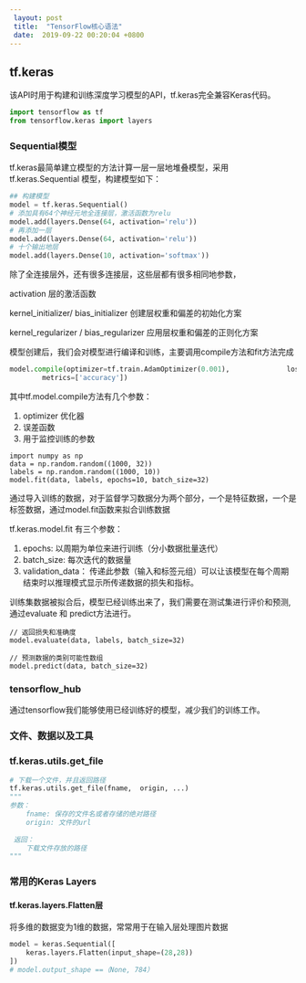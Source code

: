 ```yaml
---
 layout: post
 title:  "TensorFlow核心语法" 
 date:  2019-09-22 00:20:04 +0800
--- 
```

## tf.keras

该API时用于构建和训练深度学习模型的API，tf.keras完全兼容Keras代码。
``` python
import tensorflow as tf
from tensorflow.keras import layers
```

### Sequential模型

tf.keras最简单建立模型的方法计算一层一层地堆叠模型，采用
tf.keras.Sequential 模型，构建模型如下：

``` python
## 构建模型
model = tf.keras.Sequential()
# 添加具有64个神经元地全连接层，激活函数为relu
model.add(layers.Dense(64, activation='relu'))
# 再添加一层
model.add(layers.Dense(64, activation='relu'))
# 十个输出地层
model.add(layers.Dense(10, activation='softmax'))
```
除了全连接层外，还有很多连接层，这些层都有很多相同地参数，

activation 层的激活函数

kernel_initializer/ bias_initializer 
创建层权重和偏差的初始化方案

kernel_regularizer / bias_regularizer
应用层权重和偏差的正则化方案

模型创建后，我们会对模型进行编译和训练，主要调用compile方法和fit方法完成

```python
model.compile(optimizer=tf.train.AdamOptimizer(0.001),              loss='categorical_crossentropy',              
        metrics=['accuracy'])
```
其中tf.model.compile方法有几个参数：

1. optimizer 优化器
2. 误差函数
3. 用于监控训练的参数

```
import numpy as np
data = np.random.random((1000, 32))
labels = np.random.random((1000, 10))
model.fit(data, labels, epochs=10, batch_size=32)
```
通过导入训练的数据，对于监督学习数据分为两个部分，一个是特征数据，一个是标签数据，通过model.fit函数来拟合训练数据

tf.keras.model.fit 有三个参数：

1. epochs: 以周期为单位来进行训练（分小数据批量迭代）
2. batch_size: 每次迭代的数据量
3. validation_data：
传递此参数（输入和标签元组）可以让该模型在每个周期结束时以推理模式显示所传递数据的损失和指标。

训练集数据被拟合后，模型已经训练出来了，我们需要在测试集进行评价和预测,通过evaluate 和 predict方法进行。
```
// 返回损失和准确度
model.evaluate(data, labels, batch_size=32)

// 预测数据的类别可能性数组
model.predict(data, batch_size=32) 

```

### tensorflow_hub 

通过tensorflow我们能够使用已经训练好的模型，减少我们的训练工作。


### 文件、数据以及工具

### tf.keras.utils.get_file
```python
# 下载一个文件，并且返回路径
tf.keras.utils.get_file(fname,  origin, ...)
""" 
参数：
    fname: 保存的文件名或者存储的绝对路径
    origin: 文件的url
 
 返回：
    下载文件存放的路径
"""

```


### 常用的Keras Layers


#### tf.keras.layers.Flatten层
将多维的数据变为1维的数据，常常用于在输入层处理图片数据
```python
model = keras.Sequential([
    keras.layers.Flatten(input_shape=(28,28))
])
# model.output_shape ==（None, 784）
```